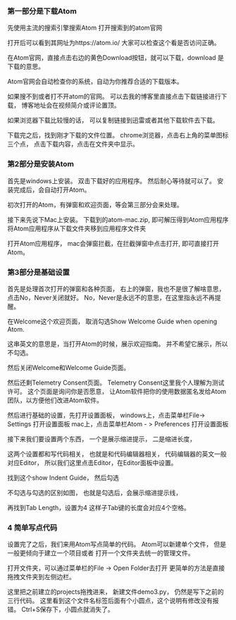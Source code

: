 ### 第一部分是下载Atom

先使用主流的搜索引擎搜索Atom
打开搜索到的atom官网

打开后可以看到其网址为https://atom.io/
大家可以检查这个看是否访问正确。

在Atom官网，直接点击右边的黄色Download按钮，就可以下载，download 是下载的意思。

Atom官网会自动检查你的系统，自动为你推荐合适的下载版本。

如果搜不到或者打不开atom的官网。
可以去我的博客里直接点击下载链接进行下载，
博客地址会在视频简介或评论置顶。

如果浏览器下载比较慢的话，
可以复制链接到迅雷或者其他下载软件去下载。


下载完之后，找到刚才下载的文件位置。
chrome浏览器，点击右上角的菜单图标三个点，
点击下载内容，点击在文件夹中显示。


### 第2部分是安装Atom
首先是windows上安装。
双击下载好的应用程序。
然后耐心等待就可以了。
安装完成后，会自动打开Atom。

初次打开的Atom，有弹窗和欢迎页面，等会第三部分会来处理。

接下来先说下Mac上安装。
下载到的atom-mac.zip, 即可解压得到Atom应用程序
将Atom应用程序从下载文件夹移到应用程序文件夹

打开Atom应用程序，
mac会弹窗拦截，在拦截弹窗中点击打开,
即可直接打开Atom。

### 第3部分是基础设置
首先是处理首次打开的弹窗和各种页面，
右上的弹窗，我也不是很了解啥意思，点击No，Never关闭就好。
No，Never是永远不的意思，在这里指永远不再提醒。

在Welcome这个欢迎页面，
取消勾选Show Welcome Guide when opening Atom.

这串英文的意思是，当打开Atom的时候，展示欢迎指南。
并不希望它展示，所以不勾选。

然后关闭Welcome和Welcome Guide页面。

然后还剩Telemetry Consent页面。
Telemetry Consent这里我个人理解为测试许可。
这个页面是询问你是否愿意，
让Atom软件把你的使用数据匿名发给Atom团队，以方便他们改进Atom软件。

然后进行基础的设置，先打开设置面板，
windows上，点击菜单栏File-> Settings 打开设置面板
mac上，点击菜单栏Atom - > Preferences 打开设置面板

接下来我们要设置两个东西，
一个是展示缩进提示，
二是缩进长度，

这两个设置都和写代码相关，
也就是和代码编辑器相关，
代码编辑器的英文一般对应Editor，
所以我们这里点击Editor，在Editor面板中设置。


找到这个show Indent Guide， 然后勾选

不勾选与勾选的区别如图，
也就是勾选后，会展示缩进提示线，

再找到Tab Length，设置为4
这样子Tab键的长度会对应4个空格。

### 4 简单写点代码
设置完了之后，我们来用Atom写点简单的代码。
Atom可以新建单个文件，
但是一般更倾向于建立一个项目或者
打开一个文件夹去统一的管理文件。

打开文件夹，可以通过菜单栏的File -> Open Folder去打开
更简单的方法是直接拖拽文件夹到左侧边栏。

这里把之前建立的projects拖拽进来，
新建文件demo3.py，
仍然是写下之前的三行代码。
这里看到这个文件名标签后面有个小圆点，这个说明有修改没有报错。
Ctrl+S保存下，小圆点就消失了。
